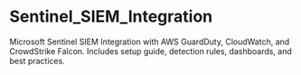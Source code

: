 # Sentinel_SIEM_Integration
Microsoft Sentinel SIEM Integration with AWS GuardDuty, CloudWatch, and CrowdStrike Falcon. Includes setup guide, detection rules, dashboards, and best practices.
